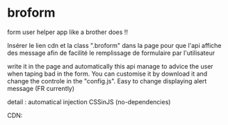 # broform
form user helper app like a brother does !!

Insérer le lien cdn et la class ".broform" dans la page pour que l'api affiche des message afin de facilité le remplissage de formulaire par l'utilisateur

write it in the page and automatically this api manage to advice the user when taping bad in the form.
You can customise it by download it and change the controle in the "config.js". Easy to change displaying alert message (FR currently)

detail : automatical injection CSSinJS (no-dependencies)

CDN:
<script src="https://bruno97442.github.io/broform/index.js" type="module"></script>
